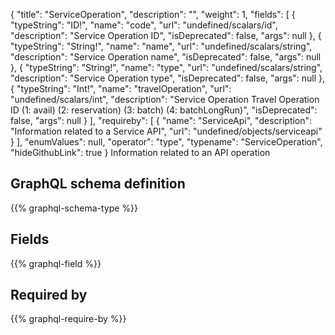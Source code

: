 {
  "title": "ServiceOperation",
  "description": "",
  "weight": 1,
  "fields": [
    {
      "typeString": "ID!",
      "name": "code",
      "url": "undefined/scalars/id",
      "description": "Service Operation ID",
      "isDeprecated": false,
      "args": null
    },
    {
      "typeString": "String!",
      "name": "name",
      "url": "undefined/scalars/string",
      "description": "Service Operation name",
      "isDeprecated": false,
      "args": null
    },
    {
      "typeString": "String!",
      "name": "type",
      "url": "undefined/scalars/string",
      "description": "Service Operation type",
      "isDeprecated": false,
      "args": null
    },
    {
      "typeString": "Int!",
      "name": "travelOperation",
      "url": "undefined/scalars/int",
      "description": "Service Operation Travel Operation ID (1: avail) (2: reservation) (3: batch) (4: batchLongRun)",
      "isDeprecated": false,
      "args": null
    }
  ],
  "requireby": [
    {
      "name": "ServiceApi",
      "description": "Information related to a Service API",
      "url": "undefined/objects/serviceapi"
    }
  ],
  "enumValues": null,
  "operator": "type",
  "typename": "ServiceOperation",
  "hideGithubLink": true
}
Information related to an API operation
## GraphQL schema definition

{{% graphql-schema-type %}}

## Fields

{{% graphql-field %}}

## Required by

{{% graphql-require-by %}}
